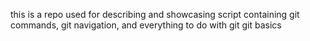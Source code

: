 this is a repo used for describing and showcasing script containing git commands, git navigation, and everything to do with git git basics

